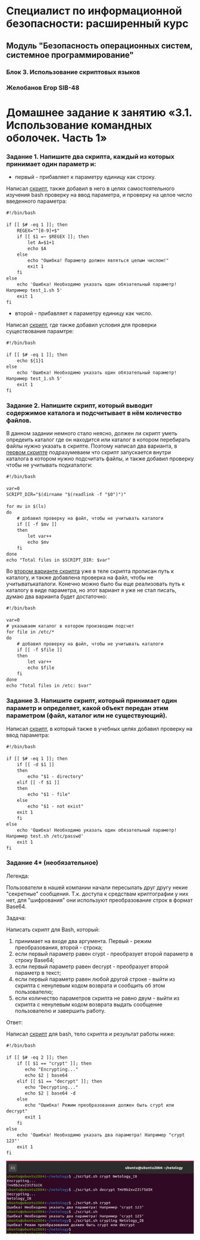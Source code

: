 # Специалист по информационной безопасности: расширенный курс
## Модуль "Безопасность операционных систем, системное программирование"
### Блок 3. Использование скриптовых языков
### Желобанов Егор SIB-48

# Домашнее задание к занятию «3.1. Использование командных оболочек. Часть 1»

### Задание 1. Напишите два скрипта, каждый из которых принимает один параметр и:

* первый - прибавляет к параметру единицу как строку.

Написал [скрипт](assets/task1_1.sh), также добавил в него в целях самостоятельного изучения bash проверку на ввод параметра, и проверку на целое число введенного параметра:  
```shell
#!/bin/bash

if [[ $# -eq 1 ]]; then
    REGEX="^[0-9]+$"
    if [[ $1 =~ $REGEX ]]; then
        let A=$1+1
        echo $A
    else
        echo "Ошибка! Параметр должен являться целым числом!"
        exit 1
    fi
else
    echo 'Ошибка! Необходимо указать один обязательный параметр! Например test_1.sh 5'
    exit 1
fi
```

* второй - прибавляет к параметру единицу как число.

Написал [скрипт](assets/task1_2.sh), где также добавил условия для проверки существования парамтре:  
```shell
#!/bin/bash

if [[ $# -eq 1 ]]; then
    echo ${1}1
else
    echo 'Ошибка! Необходимо указать один обязательный параметр! Например test_1.sh 5'
    exit 1
fi
```

### Задание 2. Напишите скрипт, который выводит содержимое каталога и подсчитывает в нём количество файлов.

В данном задании немного стало неясно, должен ли скрипт уметь опредеить каталог где он находится или каталог в котором перебирать файлы
нужно указать в скрипте. Поэтому написал два варианта, в [первом скрипте](assets/task2_1.sh) подразумеваем что скрипт запускается внутри каталога
в котором нужно подсчитать файлы, и также добавил проверку чтобы не учитывать подкаталоги:  
```shell
#!/bin/bash

var=0
SCRIPT_DIR="$(dirname "$(readlink -f "$0")")"

for mv in $(ls)
do
    # добавил проверку на файл, чтобы не учитывать каталоги
    if [[ -f $mv ]]
    then
        let var++
        echo $mv
    fi
done
echo "Total files in $SCRIPT_DIR: $var"
```

Во [втором варианте скрипта](assets/task2_2.sh) уже в теле скрипта прописан путь к каталогу, и также добавлена проверка
на файл, чтобы не учитыватькаталоги. Конечно можно было бы еще реализовать путь к каталогу в виде параметра, но этот вариант
я уже не стал писать, думаю два варианта будет достаточно:  
```shell
#!/bin/bash

var=0
# указываем каталог в котором производим подсчет
for file in /etc/*
do
    # добавил проверку на файл, чтобы не учитывать каталоги
    if [[ -f $file ]]
    then
        let var++
        echo $file
    fi
done
echo "Total files in /etc: $var"
```


### Задание 3. Напишите скрипт, который принимает один параметр и определяет, какой объект передан этим параметром (файл, каталог или не существующий).

Написал [скрипт](assets/task3.sh), в который также в учебных целях добавил проверку на ввод параметра:  
```shell
#!/bin/bash

if [[ $# -eq 1 ]]; then
    if [[ -d $1 ]]
    then
        echo "$1 - directory"
    elif [[ -f $1 ]]
    then
        echo "$1 - file"
    else
        echo "$1 - not exist"
	exit 1
    fi
else
    echo 'Ошибка! Необходимо указать один обязательный параметр! Например test.sh /etc/passwd'
    exit 1
fi
```

### Задание 4* (необязательное)
Легенда:

Пользователи в нашей компании начали пересылать друг другу некие "секретные" сообщения. Т.к. доступа к средствам криптографии у них нет, для "шифрования" они используют преобразование строк в формат Base64.

Задача:

Написать скрипт для Bash, который:

1. принимает на входе два аргумента. Первый - режим преобразования, второй - строка;
2. если первый параметр равен crypt - преобразует второй параметр в строку Base64;
3. если первый параметр равен decrypt - преобразует второй параметр в текст;
4. если первый параметр равен любой другой строке - выйти из скрипта с ненулевым кодом возврата и сообщить об этом пользователю;
5. если количество параметров скрипта не равно двум - выйти из скрипта с ненулевым кодом возврата выдать сообщение пользователю и завершить работу.

Ответ:

Написал [скрипт](assets/task4.sh) для bash, тело скрипта и результат работы ниже:

```shell
#!/bin/bash

if [[ $# -eq 2 ]]; then
    if [[ $1 == "crypt" ]]; then
       echo "Encrypting..."
       echo $2 | base64
    elif [[ $1 == "decrypt" ]]; then
       echo "Decrypting..."
       echo $2 | base64 -d
    else
       echo "Ошибка! Режим преобразования должен быть crypt или decrypt"
       exit 1
    fi
else
    echo 'Ошибка! Необходимо указать два параметра! Например "crypt 123"'
    exit 1
fi
```

![](assets/04_crypt_decrypt.jpg)
